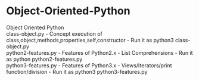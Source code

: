 # Object-Oriented-Python
Object Oriented Python
</br>
class-object.py - Concept execution of class,object,methods,properties,self,constructor - Run it as python3 class-object.py</br>
python2-features.py - Features of Python2.x - List Comprehensions - Run it as python python2-features.py </br>
python3-features.py - Features of Python3.x - Views/Iterators/print function/division - Run it as python3 python3-features.py </br>


